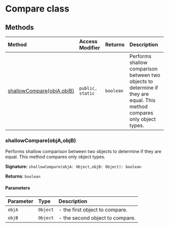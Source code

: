 # Compare class












## Methods

| Method	   | Access Modifier | Returns	| Description|
|:-------------|:----|:-------|:-----------|
|[shallowCompare(objA,objB)](#shallowcompareobjaobjb)     | `public, static` | `boolean` | Performs shallow comparison between two objects to determine if they are equal. This method compares  only object types.   |





### shallowCompare(objA,objB)

Performs shallow comparison between two objects to determine if they are equal. This method compares 
only object types. 


**Signature:** ``shallowCompare(objA: Object,objB: Object): boolean``

**Returns**: `boolean`



#### Parameters


| Parameter	   | Type    | Description |
|:-------------|:---------------|:------------|
| `objA`    | `Object` | - the first object to compare. |
| `objB`    | `Object` | - the second object to compare.   |

